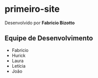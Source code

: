 # primeiro-site

Desenvolvido por **Fabricio Bizotto**

## Equipe de Desenvolvimento

 - Fabricio
 - Hurick
 - Laura
 - Letícia
 - João
 